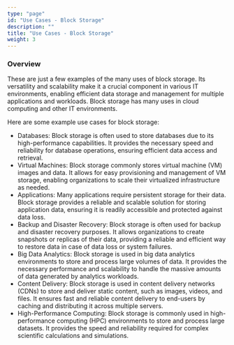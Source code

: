 ```yaml
---
type: "page"
id: "Use Cases - Block Storage"
description: ""
title: "Use Cases - Block Storage"
weight: 3
---
```



### Overview

These are just a few examples of the many uses of block storage. Its versatility and scalability make it a crucial component in various IT environments, enabling efficient data storage and management for multiple applications and workloads. Block storage has many uses in cloud computing and other IT environments.

Here are some example use cases for block storage:

- Databases: Block storage is often used to store databases due to its high-performance capabilities. It provides the necessary speed and reliability for database operations, ensuring efficient data access and retrieval.
- Virtual Machines: Block storage commonly stores virtual machine (VM) images and data. It allows for easy provisioning and management of VM storage, enabling organizations to scale their virtualized infrastructure as needed.
- Applications: Many applications require persistent storage for their data. Block storage provides a reliable and scalable solution for storing application data, ensuring it is readily accessible and protected against data loss.
- Backup and Disaster Recovery: Block storage is often used for backup and disaster recovery purposes. It allows organizations to create snapshots or replicas of their data, providing a reliable and efficient way to restore data in case of data loss or system failures.
- Big Data Analytics: Block storage is used in big data analytics environments to store and process large volumes of data. It provides the necessary performance and scalability to handle the massive amounts of data generated by analytics workloads.
- Content Delivery: Block storage is used in content delivery networks (CDNs) to store and deliver static content, such as images, videos, and files. It ensures fast and reliable content delivery to end-users by caching and distributing it across multiple servers.
- High-Performance Computing: Block storage is commonly used in high-performance computing (HPC) environments to store and process large datasets. It provides the speed and reliability required for complex scientific calculations and simulations.

